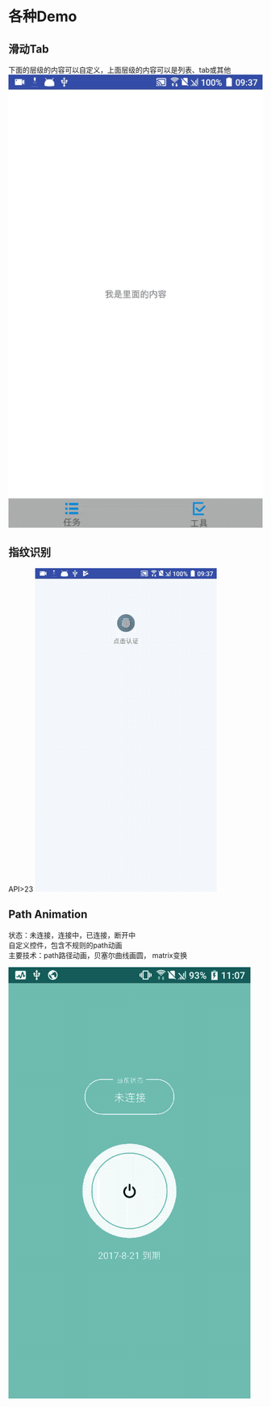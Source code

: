 # 各种Demo

## 滑动Tab
  下面的层级的内容可以自定义，上面层级的内容可以是列表、tab或其他
![gif图片](https://github.com/kuyu132/Demos/blob/master/bounce_scroll_tab.gif)

## 指纹识别
  API>23
<img src="https://github.com/kuyu132/Demos/blob/master/fingerprint_auth.gif " width="360">

## Path Animation
状态：未连接，连接中，已连接，断开中
<br/>自定义控件，包含不规则的path动画
<br/>主要技术：path路径动画，贝塞尔曲线画圆， matrix变换

![gif图片](https://github.com/kuyu132/Demos/blob/master/show.gif)


